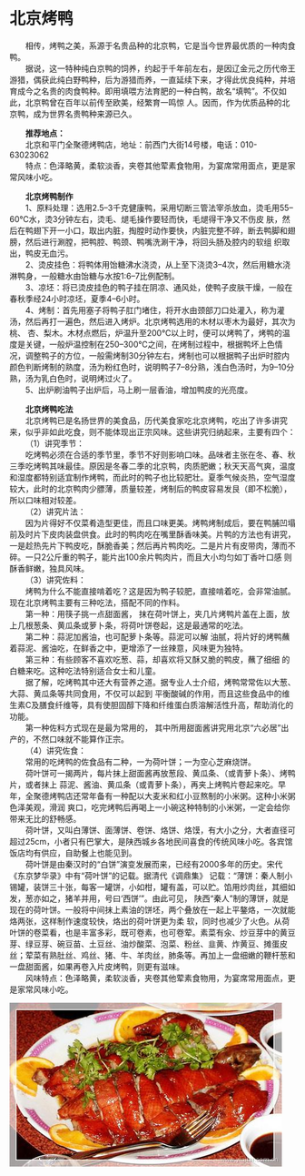# 北京烤鸭  
  
&emsp;&emsp;相传，烤鸭之美，系源于名贵品种的北京鸭，它是当今世界最优质的一种肉食鸭。   
&emsp;&emsp;据说，这一特种纯白京鸭的饲养，约起于千年前左右，是因辽金元之历代帝王游猎，偶获此纯白野鸭种，后为游猎而养，一直延续下来，才得此优良纯种，并培育成今之名贵的肉食鸭种。即用填喂方法育肥的一种白鸭，故名“填鸭”。不仅如此，北京鸭曾在百年以前传至欧美，经繁育一鸣惊 人。因而，作为优质品种的北京鸭，成为世界名贵鸭种来源已久。   

&emsp;&emsp;**推荐地点：**  
&emsp;&emsp;北京和平门全聚德烤鸭店，地址：前西门大街14号楼，电话：010-63023062  
&emsp;&emsp;特点：色泽略黄，柔软淡香，夹卷其他荤素食物用，为宴席常用面点，更是家常风味小吃。   
  
&emsp;&emsp;**北京烤鸭制作**  
&emsp;&emsp;1、原料处理：选用2.5–3千克健康鸭，采用切断三管法宰杀放血，烫毛用55–60℃水，烫3分钟左右，烫毛、煺毛操作要轻而快，毛煺得干净又不伤皮 肤，然后在鸭翅下开一小口，取出内脏，掏膛时动作要快，内脏完整不碎，断去鸭脚和翅膀，然后进行涮膛，把鸭腔、鸭颈、鸭嘴洗涮干净，将回头肠及腔内的软组 织取出，鸭皮无血污。   
&emsp;&emsp;2、烫皮挂色：将鸭体用饴糖沸水浇烫，从上至下浇烫3–4次，然后用糖水浇淋鸭身，一般糖水由饴糖与水按1:6–7比例配制。   
&emsp;&emsp;3、凉坯：将已烫皮挂色的鸭子挂在阴凉、通风处，使鸭子皮肤干燥，一般在春秋季经24小时凉坯，夏季4–6小时。   
&emsp;&emsp;4、烤制：首先用塞子将鸭子肛门堵住，将开水由颈部刀口处灌入，称为灌汤，然后再打一遍色，然后进入烤炉。北京烤鸭选用的木材以枣木为最好，其次为桃、 杏、梨木。木材点燃后，炉温升至200℃以上时，便可以烤鸭了，烤鸭的温度是关键，一般炉温控制在250–300℃之间，在烤制过程中，根据鸭坏上色情 况，调整鸭子的方位，一般需烤制30分钟左右，烤制也可以根据鸭子出炉时腔内颜色判断烤制的熟度，汤为粉红色时，说明鸭子7–8分熟，浅白色汤时，为9–10分熟，汤为乳白色时，说明烤过火了。   
&emsp;&emsp;5、出炉刷油鸭子出炉后，马上刷一层香油，增加鸭皮的光亮度。   
  
&emsp;&emsp;**北京烤鸭吃法**  
&emsp;&emsp;北京烤鸭已是名扬世界的美食品，历代美食家吃北京烤鸭，吃出了许多讲究来，似乎非如此吃食，则不能体现出正宗风味。这些讲究归纳起来，主要有四个：  
&emsp;&emsp;（1）讲究季节：  
&emsp;&emsp;吃烤鸭必须在合适的季节里，季节不好则影响口味。品味者主张在冬、春、秋三季吃烤鸭其味最佳。原因是冬春二季的北京鸭，肉质肥嫩；秋天天高气爽，温度和湿度都特别适宜制作烤鸭，而此时的鸭子也比较肥壮。夏季气候炎热，空气湿度较大，此时的北京鸭肉少膘薄，质量较差，烤制后的鸭皮容易发艮（即不松脆）， 所以口味相对较差。   
&emsp;&emsp;（2）讲究片法：  
&emsp;&emsp;因为片得好不仅菜肴造型更佳，而且口味更美。烤鸭烤制成后，要在鸭脯凹塌前及时片下皮肉装盘供食。此时的鸭肉吃在嘴里酥香味美。片鸭的方法也有讲究， 一是趁热先片下鸭皮吃，酥脆香美；然后再片鸭肉吃。二是片片有皮带肉，薄而不碎。一只2公斤重的鸭子，能片出100余片鸭肉片，而且大小均匀如丁香叶口感 则酥香鲜嫩，独具风味。   
&emsp;&emsp;（3）讲究佐料：  
&emsp;&emsp;烤鸭为什么不能直接啃着吃？这是因为鸭子较肥，直接啃着吃，会非常油腻。现在北京烤鸭主要有三种吃法，搭配不同的作料。   
&emsp;&emsp;第一种：用筷子挑一点甜面酱， 抹在荷叶饼上，夹几片烤鸭片盖在上面，放上几根葱条、黄瓜条或萝卜条，将荷叶饼卷起，这是最通常的吃法。   
&emsp;&emsp;第二种：蒜泥加酱油，也可配萝卜条等。蒜泥可以解 油腻，将片好的烤鸭蘸着蒜泥、酱油吃，在鲜香之中，更增添了一丝辣意，风味更为独特。   
&emsp;&emsp;第三种：有些顾客不喜欢吃葱、蒜，却喜欢将又酥又脆的鸭皮，蘸了细细 的白糖来吃。这种吃法特别适合女士和儿童。   
&emsp;&emsp;据了解，吃烤鸭其中还大有营养之道。据专业人士介绍，烤鸭常常佐以大葱、大蒜、黄瓜条等共同食用，不仅可以起到 平衡酸碱的作用，而且这些食品中的维生素C及膳食纤维等，具有使胆固醇下降和纤维蛋白质溶解活性升高，帮助消化的功能。   
&emsp;&emsp;第一种佐料方式现在是最为常用的， 其中所用甜面酱讲究用北京“六必居”出产的，不然口味就不能算作正宗。   
&emsp;&emsp;（4）讲究佐食：  
&emsp;&emsp;常用的吃烤鸭的佐食品有二种，一为荷叶饼；一为空心芝麻烧饼。   
&emsp;&emsp;荷叶饼可一揭两片，每片抹上甜面酱再放葱段、黄瓜条、（或青萝卜条）、烤鸭片，或者抹上 蒜泥、酱油、黄瓜条（或青萝卜条），再夹上烤鸭片卷起来吃。早年，全聚德烤鸭店还常年备有一种配以大麦米和红小豆熬制的小米粥。这种小米粥色泽美观，滑润 爽口，吃完烤鸭后再喝上一小碗这种特制的小米粥，一定会给你带来无比的舒畅感。   
&emsp;&emsp;荷叶饼，又叫白薄饼、面薄饼、卷饼、烙饼、烙馍，有大小之分，大者直径可超过25cm，小者只有巴掌大，是陕西城乡各地民间喜食的传统风味小吃。各宾馆饭店均有供应，自助餐上也能见到。   
&emsp;&emsp;荷叶饼是由秦汉时的“白饼”演变发展而来，已经有2000多年的历史。宋代《东京梦华录》中有“荷叶饼”的记载。据清代《调鼎集》 记载：“薄饼：秦人制小锡罐，装饼三十张，每客一罐饼，小如柑，罐有盖，可以贮。馅用炒肉丝，其细如发，葱亦如之，猪羊并用，号曰‘西饼’”。由此可见， 陕西“秦人”制的薄饼，就是现在的荷叶饼。一般将中间抹上素油的饼坯，两个叠放在一起上平鏊烙，一次就能烙两张，这样制作速度较快，烙出的荷叶饼更为柔 软，同时也减少了火色。从荷叶饼的卷菜看，也是丰富多彩，既可卷素，也可卷荤。素菜有汆、炒豆芽中的黄豆芽、绿豆芽、碗豆苗、土豆丝、油炒酸菜、泡菜、粉丝、韭黄、炸黄豆、摊蛋皮丝；荤菜有熟肚丝、鸡丝、猪、牛、羊肉丝，肺条等。再加上一盘细嫩的鞭杆葱和一盘甜面酱，如果再卷入片皮烤鸭，则更有滋味。   
&emsp;&emsp;风味特点：色泽略黄，柔软淡香，夹卷其他荤素食物用，为宴席常用面点，更是家常风味小吃。   

![](https://raw.githubusercontent.com/szqq0512/Pic/main/img/202201211929516.png)  